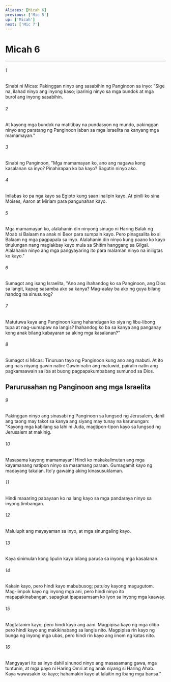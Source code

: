 ```yaml
---
Aliases: [Micah 6]
previous: ['Mic 5']
up: ['Micah']
next: ['Mic 7']
---
```

# Micah 6

***






















###### 1 










Sinabi ni Micas: Pakinggan ninyo ang sasabihin ng Panginoon sa inyo: "Sige na, ilahad ninyo ang inyong kaso; iparinig ninyo sa mga bundok at mga burol ang inyong sasabihin. 





















###### 2 










At kayong mga bundok na matitibay na pundasyon ng mundo, pakinggan ninyo ang paratang ng Panginoon laban sa mga Israelita na kanyang mga mamamayan." 





















###### 3 










Sinabi ng Panginoon, "Mga mamamayan ko, ano ang nagawa kong kasalanan sa inyo? Pinahirapan ko ba kayo? Sagutin ninyo ako. 





















###### 4 










Inilabas ko pa nga kayo sa Egipto kung saan inalipin kayo. At pinili ko sina Moises, Aaron at Miriam para pangunahan kayo. 





















###### 5 










Mga mamamayan ko, alalahanin din ninyong sinugo ni Haring Balak ng Moab si Balaam na anak ni Beor para sumpain kayo. Pero pinagsalita ko si Balaam ng mga pagpapala sa inyo. Alalahanin din ninyo kung paano ko kayo tinulungan nang maglakbay kayo mula sa Shitim hanggang sa Gilgal. Alalahanin ninyo ang mga pangyayaring ito para malaman ninyo na iniligtas ko kayo." 





















###### 6 










Sumagot ang isang Israelita, "Ano ang ihahandog ko sa Panginoon, ang Dios sa langit, kapag sasamba ako sa kanya? Mag-aalay ba ako ng guya bilang handog na sinusunog? 





















###### 7 










Matutuwa kaya ang Panginoon kung hahandugan ko siya ng libu-libong tupa at nag-uumapaw na langis? Ihahandog ko ba sa kanya ang panganay kong anak bilang kabayaran sa aking mga kasalanan?" 





















###### 8 










Sumagot si Micas: Tinuruan tayo ng Panginoon kung ano ang mabuti. At ito ang nais niyang gawin natin: Gawin natin ang matuwid, pairalin natin ang pagkamaawain sa iba at buong pagpapakumbabang sumunod sa Dios.

## Parurusahan ng Panginoon ang mga Israelita 





















###### 9 










Pakinggan ninyo ang sinasabi ng Panginoon sa lungsod ng Jerusalem, dahil ang taong may takot sa kanya ang siyang may tunay na karunungan: "Kayong mga kabilang sa lahi ni Juda, magtipon-tipon kayo sa lungsod ng Jerusalem at makinig. 





















###### 10 










Masasama kayong mamamayan! Hindi ko makakalimutan ang mga kayamanang natipon ninyo sa masamang paraan. Gumagamit kayo ng madayang takalan. Itoʼy gawaing aking kinasusuklaman. 





















###### 11 










Hindi maaaring pabayaan ko na lang kayo sa mga pandaraya ninyo sa inyong timbangan. 





















###### 12 










Malulupit ang mayayaman sa inyo, at mga sinungaling kayo. 





















###### 13 










Kaya sinimulan kong lipulin kayo bilang parusa sa inyong mga kasalanan. 





















###### 14 










Kakain kayo, pero hindi kayo mabubusog; patuloy kayong magugutom. Mag-iimpok kayo ng inyong mga ani, pero hindi ninyo ito mapapakinabangan, sapagkat ipapasamsam ko iyon sa inyong mga kaaway. 





















###### 15 










Magtatanim kayo, pero hindi kayo ang aani. Magpipisa kayo ng mga olibo pero hindi kayo ang makikinabang sa langis nito. Magpipisa rin kayo ng bunga ng inyong mga ubas, pero hindi rin kayo ang iinom ng katas nito. 





















###### 16 










Mangyayari ito sa inyo dahil sinunod ninyo ang masasamang gawa, mga tuntunin, at mga payo ni Haring Omri at ng anak niyang si Haring Ahab. Kaya wawasakin ko kayo; hahamakin kayo at lalaitin ng ibang mga bansa."

